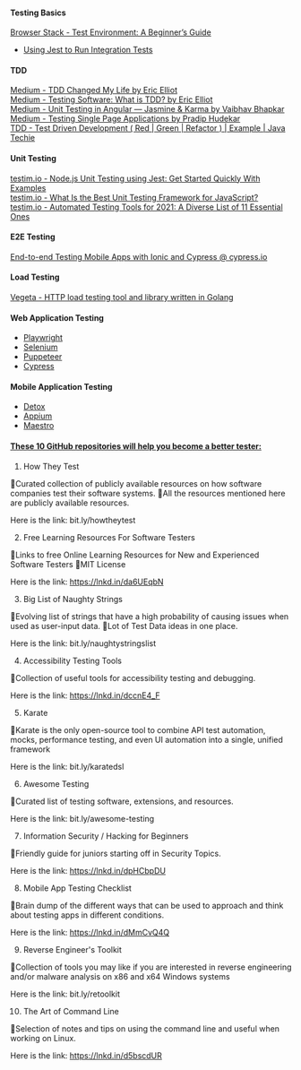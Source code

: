 #### Testing Basics
[Browser Stack - Test Environment: A Beginner’s Guide](https://www.browserstack.com/guide/what-is-test-environment)  
* [Using Jest to Run Integration Tests](https://www.wwt.com/article/using-jest-to-run-integration-tests#x-connecting-to-your-integration-schema-in-tests-1)  

#### TDD
[Medium - TDD Changed My Life by Eric Elliot](https://medium.com/javascript-scene/tdd-changed-my-life-5af0ce099f80)  
[Medium - Testing Software: What is TDD? by Eric Elliot](https://medium.com/javascript-scene/testing-software-what-is-tdd-459b2145405c)  
[Medium - Unit Testing in Angular — Jasmine & Karma by Vaibhav Bhapkar
](https://medium.com/@vaibhavrb999/unit-testing-in-angular-jasmine-karma-502b4d394006)  
[Medium - Testing Single Page Applications by Pradip Hudekar](https://medium.com/inspiredbrilliance/testing-single-page-applications-b4001adc6452)  
[TDD - Test Driven Development ( Red | Green | Refactor ) | Example | Java Techie](https://www.youtube.com/watch?v=UzRa5cLma0g&ab_channel=JavaTechie)  

#### Unit Testing
[testim.io - Node.js Unit Testing using Jest: Get Started Quickly With Examples](https://www.testim.io/blog/node-js-unit-testing-get-started-quickly-with-examples/)  
[testim.io - What Is the Best Unit Testing Framework for JavaScript?](https://www.testim.io/blog/best-unit-testing-framework-for-javascript/)  
[testim.io - Automated Testing Tools for 2021: A Diverse List of 11 Essential Ones](https://www.testim.io/blog/best-automated-testing-tools/)  

#### E2E Testing
[End-to-end Testing Mobile Apps with Ionic and Cypress @ cypress.io](https://www.cypress.io/blog/2020/07/08/end-to-end-testing-mobile-apps-with-ionic-and-cypress/)  
#### Load Testing
[Vegeta - HTTP load testing tool and library written in Golang](https://github.com/tsenart/vegeta)  

#### Web Application Testing
- [Playwright](https://playwright.dev/)
- [Selenium](https://www.selenium.dev/)
- [Puppeteer](https://pptr.dev/)
- [Cypress](https://www.cypress.io/)

#### Mobile Application Testing
- [Detox](https://github.com/wix/detox/)
- [Appium](https://appium.io/)
- [Maestro](https://maestro.mobile.dev/)

#### [These 10 GitHub repositories will help you become a better tester:](https://www.linkedin.com/posts/rahul-parwal_testing-github-technology-activity-7024262149967351808-pS5a)  

1. How They Test

🔸Curated collection of publicly available resources on how software companies test their software systems.
🔸All the resources mentioned here are publicly available resources.

Here is the link: bit.ly/howtheytest


2. Free Learning Resources For Software Testers

🔸Links to free Online Learning Resources for New and Experienced Software Testers
🔸MIT License

Here is the link: https://lnkd.in/da6UEqbN


3. Big List of Naughty Strings

🔸Evolving list of strings that have a high probability of causing issues when used as user-input data.
🔸Lot of Test Data ideas in one place.

Here is the link: bit.ly/naughtystringslist


4. Accessibility Testing Tools

🔸Collection of useful tools for accessibility testing and debugging.

Here is the link: https://lnkd.in/dccnE4_F


5. Karate

🔸Karate is the only open-source tool to combine API test automation, mocks, performance testing, and even UI automation into a single, unified framework

Here is the link: bit.ly/karatedsl


6. Awesome Testing

🔸Curated list of testing software, extensions, and resources.

Here is the link: bit.ly/awesome-testing

7. Information Security / Hacking for Beginners

🔸Friendly guide for juniors starting off in Security Topics.

Here is the link: https://lnkd.in/dpHCbpDU


8. Mobile App Testing Checklist

🔸Brain dump of the different ways that can be used to approach and think about testing apps in different conditions.

Here is the link: https://lnkd.in/dMmCvQ4Q


9. Reverse Engineer's Toolkit

🔸Collection of tools you may like if you are interested in reverse engineering and/or malware analysis on x86 and x64 Windows systems

Here is the link: bit.ly/retoolkit


10. The Art of Command Line

🔸Selection of notes and tips on using the command line and useful when working on Linux.

Here is the link: https://lnkd.in/d5bscdUR
